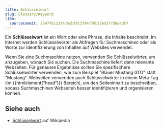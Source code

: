 ```yaml
---
title: Schlüsselwort
slug: Glossary/Keyword
l10n:
  sourceCommit: 2547f622337d6cbf8c3794776b17ed377d6aad57
---
```


Ein **Schlüsselwort** ist ein Wort oder eine Phrase, die Inhalte beschreibt. Im Internet werden Schlüsselwörter als Abfragen für Suchmaschinen oder als Worte zur Identifizierung von Inhalten auf Websites verwendet.

Wenn Sie eine Suchmaschine nutzen, verwenden Sie Schlüsselwörter, um anzugeben, wonach Sie suchen. Die Suchmaschine liefert dann relevante Webseiten. Für genauere Ergebnisse sollten Sie spezifischere Schlüsselwörter verwenden, wie zum Beispiel "Blauer Mustang GTO" statt "Mustang". Webseiten verwenden auch Schlüsselwörter in einem Meta-Tag (im {{htmlelement("head")}} Bereich), um den Seiteninhalt zu beschreiben, sodass Suchmaschinen Webseiten besser identifizieren und organisieren können.

## Siehe auch

- [Schlüsselwort](https://en.wikipedia.org/wiki/Keyword_research) auf Wikipedia
